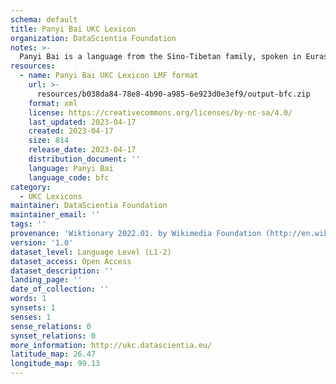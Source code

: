 ```yaml
---
schema: default
title: Panyi Bai UKC Lexicon
organization: DataScientia Foundation
notes: >-
  Panyi Bai is a language from the Sino-Tibetan family, spoken in Eurasia. The UKC Lexicon of Panyi Bai is represented as a lexico-semantic network. It consists of words, word senses, synsets, as well as sense-level and synset-level relationships.
resources:
  - name: Panyi Bai UKC Lexicon LMF format
    url: >-
      resources/b038da84-78e8-4b90-a985-6e923d0e3ef9/output-bfc.zip
    format: xml
    license: https://creativecommons.org/licenses/by-nc-sa/4.0/
    last_updated: 2023-04-17
    created: 2023-04-17
    size: 814
    release_date: 2023-04-17
    distribution_document: ''
    language: Panyi Bai
    language_code: bfc
category:
  - UKC Lexicons
maintainer: DataScientia Foundation
maintainer_email: ''
tags: ''
provenance: 'Wiktionary 2022.01. by Wikimedia Foundation (http://en.wiktionary.org); Princeton WordNet 2.1 by Princeton University (https://wordnet.princeton.edu)'
version: '1.0'
dataset_level: Language Level (L1-2)
dataset_access: Open Access
dataset_description: ''
landing_page: ''
date_of_collection: ''
words: 1
synsets: 1
senses: 1
sense_relations: 0
synset_relations: 0
more_information: http://ukc.datascientia.eu/
latitude_map: 26.47
longitude_map: 99.13
---
```

